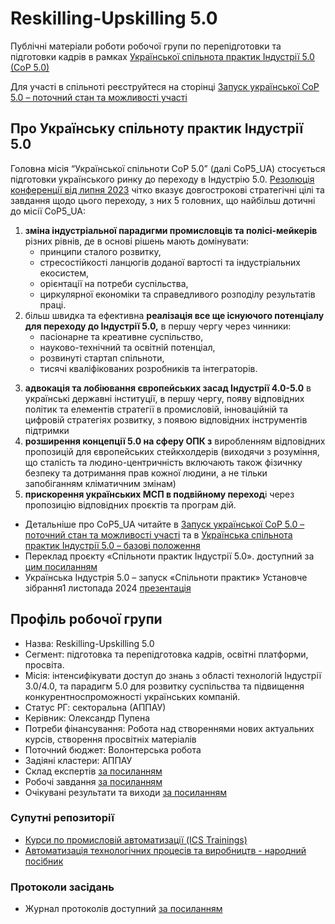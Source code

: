 # Reskilling-Upskilling 5.0

Публічні матеріали роботи робочої групи по перепідготовки та підготовки кадрів в рамках [Української спільнота практик Індустрії 5.0 (СоР 5.0)](https://appau.org.ua/news/community-indusrty-5-0/)

Для участі в спільноті реєструйтеся на сторінці  [Запуск української СоР 5.0 – поточний стан та можливості участі](https://appau.org.ua/publications/%D1%81%D0%BE%D1%80-5-0/) 

## Про Українську спільноту практик Індустрії 5.0

Головна місія “Української спільноти СоР 5.0” (далі CoP5_UA) стосується  підготовки українського ринку до переходу в Індустрію 5.0. [Резолюція конференції від липня 2023](https://www.clusters.org.ua/blog-single/resolution-of-the-ukrainian-conference-industry5-0/) чітко вказує довгострокові стратегічні цілі та завдання щодо цього  переходу, з них 5 головних, що найбільш дотичні до місії  CoP5_UA:

1. **зміна індустріальної парадигми промисловців та полісі-мейкерів** різних рівнів, де в основі рішень мають домінувати:
   -  принципи сталого  розвитку, 
   - стресостійкості ланцюгів доданої вартості та індустріальних  екосистем, 
   - орієнтації на потреби суспільства, 
   - циркулярної економіки та  справедливого розподілу результатів праці. 
2. більш швидка та ефективна **реалізація все ще існуючого потенціалу для переходу до Індустрії 5.0,** в першу чергу через чинники:
   - пасіонарне та креативне суспільство,  
   - науково-технічний та освітній потенціал, 
   - розвинуті стартап спільноти,  
   - тисячі кваліфікованих розробників та інтеграторів.

3)  **адвокація та лобіювання європейських засад Індустрії 4.0-5.0** в українські державні інституції, в першу чергу, появу відповідних  політик та елементів стратегії в промисловій, інноваційній та цифровій  стратегіях розвитку, з появою відповідних інструментів підтримки
4) **розширення концепції 5.0 на сферу ОПК з**  виробленням відповідних пропозицій для європейських стейкхолдерів  (виходячи з розуміння, що сталість та людино-центричність включають  також фізичнку безпеку та дотримання прав кожної людини, а не тільки  запобіганням кліматичним змінам)
5) **прискорення українських МСП в подвійному переход**і через пропозицію відповідних проєктів та програм дій.

- Детальніше про CoP5_UA читайте в [Запуск української СоР 5.0 – поточний стан та можливості участі](https://appau.org.ua/publications/%D1%81%D0%BE%D1%80-5-0/) та в [Українська спільнота практик Індустрії 5.0 – базові положення](https://appau.org.ua/news/community-indusrty-5-0/)
- Переклад проєкту «Спільноти практик Індустрії 5.0». доступний за [цим посиланням](https://appau.org.ua/publications/knowledge-base/industry-5-0-translation/)
- Українська Індустрія 5.0 – запуск «Спільноти практик»  Установче зібрання1 листопада 2024 [презентація](https://docs.google.com/presentation/d/1N1v_cMzbABx5FGyPZOIKsfFIgkn4SzcwjcWi6-ANHbs/edit#slide=id.g31110ee4bee_2_84)

## Профіль робочої групи

- Назва: Reskilling-Upskilling 5.0
- Сегмент: підготовка та перепідготовка кадрів, освітні платформи, просвіта.
- Місія: інтенсифікувати доступ до знань з області технологій Індустрії 3.0/4.0, та парадигм 5.0 для розвитку суспільства та підвищення конкурентноспроможності українських компаній.
- Статус РГ: секторальна (АППАУ)
- Керівник: Олександр Пупена
- Потреби фінансування: Робота над створеннями нових актуальних курсів, створення просвітніх матеріалів  
- Поточний бюджет: Волонтерська робота 
- Задіяні кластери: АППАУ
- Склад експертів [за посиланням](https://docs.google.com/spreadsheets/d/1HDfeNeQVk-m57G2BaCv0eyrX7QMuBSadQUuIIxI44RU/edit?usp=sharing)
- Робочі завдання [за посиланням](https://docs.google.com/spreadsheets/d/1HDfeNeQVk-m57G2BaCv0eyrX7QMuBSadQUuIIxI44RU/edit?gid=100455992#gid=100455992) 
- Очікувані результати та виходи [за посиланням](https://docs.google.com/spreadsheets/d/1HDfeNeQVk-m57G2BaCv0eyrX7QMuBSadQUuIIxI44RU/edit?gid=1657662161#gid=1657662161)

### Супутні репозиторії

- [Курси по промисловій автоматизації (ICS Trainings)](https://github.com/pupenasan/icstrainings)
- [Автоматизація технологічних процесів та виробництв - народний посібник](https://asu-in-ua.github.io/atpv/)

### Протоколи засідань

- Журнал протоколів доступний [за посиланням](https://docs.google.com/document/d/1ieshs8O3E0ozANvqjsCTqiVfz-Tb-Kqaw7gtKF8UFiI/edit?usp=sharing)
